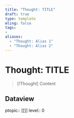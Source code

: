 ```yaml
---
title: "Thought: TITLE"
draft: true
type: template
mling: false
tags:
- 
aliases:
  - "Thought: Alias 1"
  - "Thought: Alias 2"
---
```


# Thought: TITLE
> [!Thought]
> Content

## Dataview
ptopic:: [[]]
level:: 0